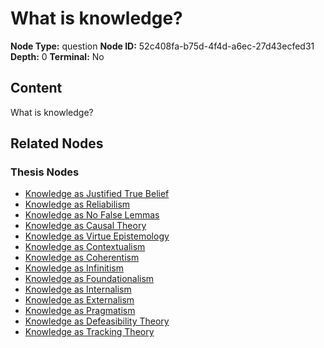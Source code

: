 # What is knowledge?

**Node Type:** question
**Node ID:** 52c408fa-b75d-4f4d-a6ec-27d43ecfed31
**Depth:** 0
**Terminal:** No

## Content

What is knowledge?

## Related Nodes

### Thesis Nodes

- [Knowledge as Justified True Belief](knowledge-as-justified-true-belief-thesis-6b1a1e1e-c03c-4585-b27d-30f3ad56177c.md)
- [Knowledge as Reliabilism](knowledge-as-reliabilism-thesis-72dce40c-4bce-46d9-be3b-311bf9457188.md)
- [Knowledge as No False Lemmas](knowledge-as-no-false-lemmas-thesis-d0c49c5d-b910-4f5c-9f50-f3147c05c44a.md)
- [Knowledge as Causal Theory](knowledge-as-causal-theory-thesis-95e9369b-3329-4127-b882-0b636e234dfc.md)
- [Knowledge as Virtue Epistemology](knowledge-as-virtue-epistemology-thesis-04805afc-e3a8-43d5-b0d9-d6c1e7d88e2f.md)
- [Knowledge as Contextualism](knowledge-as-contextualism-thesis-63e8c71d-633a-4b3a-89cd-8d2eb3f54df1.md)
- [Knowledge as Coherentism](knowledge-as-coherentism-thesis-5a48aa0c-936b-49c0-9651-67bacb70ec32.md)
- [Knowledge as Infinitism](knowledge-as-infinitism-thesis-1ccb10a4-65b9-4ca2-911c-7c3a5e2f3c55.md)
- [Knowledge as Foundationalism](knowledge-as-foundationalism-thesis-025d3817-5b61-4fc3-a2ef-7f3fb1b6afd0.md)
- [Knowledge as Internalism](knowledge-as-internalism-thesis-b0914257-cfca-4c75-9888-d5345807e9c1.md)
- [Knowledge as Externalism](knowledge-as-externalism-thesis-bfacc8d6-5bee-4a06-880d-a7169e17332f.md)
- [Knowledge as Pragmatism](knowledge-as-pragmatism-thesis-809d9692-c145-4622-889b-65edccbfde29.md)
- [Knowledge as Defeasibility Theory](knowledge-as-defeasibility-theory-thesis-ccd082de-0725-439f-a0c1-736f4fc7a203.md)
- [Knowledge as Tracking Theory](knowledge-as-tracking-theory-thesis-1a5591e2-0008-4a42-9255-9f1aa181c19a.md)
